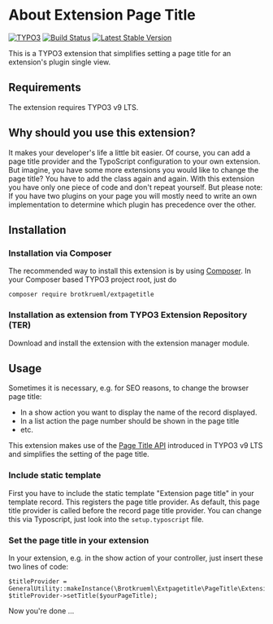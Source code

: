 # About Extension Page Title

[![TYPO3](https://img.shields.io/badge/TYPO3-9%20LTS-orange.svg)](https://typo3.org/)
[![Build Status](https://travis-ci.org/brotkrueml/extpagetitle.svg?branch=master)](https://travis-ci.org/brotkrueml/extpagetitle)
[![Latest Stable Version](https://poser.pugx.org/brotkrueml/extpagetitle/v/stable)](https://packagist.org/packages/brotkrueml/extpagetitle)

This is a TYPO3 extension that simplifies setting a page title for an extension's plugin single view.

## Requirements

The extension requires TYPO3 v9 LTS.

## Why should you use this extension?

It makes your developer's life a little bit easier. Of course, you can add a page title provider and the TypoScript configuration to your own extension. But imagine, you have some more extensions you would like to change the page title? You have to add the class again and again. With this extension you have only one piece of code and don't repeat yourself. But please note: If you have two plugins on your page you will mostly need to write an own implementation to determine which plugin has precedence over the other.

## Installation

### Installation via Composer

The recommended way to install this extension is by using [Composer](https://getcomposer.org/). In your Composer based TYPO3 project root, just do

    composer require brotkrueml/extpagetitle

### Installation as extension from TYPO3 Extension Repository (TER)

Download and install the extension with the extension manager module.

## Usage

Sometimes it is necessary, e.g. for SEO reasons, to change the browser page title:

* In a show action you want to display the name of the record displayed.
* In a list action the page number should be shown in the page title
* etc.

This extension makes use of the [Page Title API](https://docs.typo3.org/typo3cms/CoreApiReference/ApiOverview/PageTitleApi/) introduced in TYPO3 v9 LTS and simplifies the setting of the page title.

### Include static template

First you have to include the static template "Extension page title" in your template record.
This registers the page title provider. As default, this page title provider is called before the record page title provider. You can change this via Typoscript, just look into the `setup.typoscript` file.

### Set the page title in your extension

In your extension, e.g. in the show action of your controller, just insert these two lines of code:

    $titleProvider = GeneralUtility::makeInstance(\Brotkrueml\Extpagetitle\PageTitle\ExtensionPageTitleProvider::class);
    $titleProvider->setTitle($yourPageTitle);

Now you're done ...
